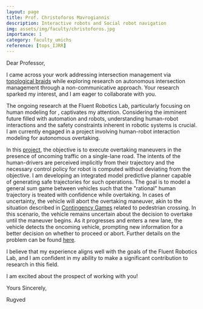 ```yaml
---
layout: page
title: Prof. Christoforos Mavrogiannis
description: Interactive robots and Social robot navigation
img: assets/img/faculty/christoforos.jpg
importance: 1
category: faculty_umichs
reference: [tops_IJRR]
---
```


Dear Professor,

I came across your work addressing intersection management via [topological braids](https://chrismavrogiannis.com/pdfs/mavrogiannis2023abstracting.pdf) while exploring research on autonomous intersection management through a non-communicative approach. Your research sparked my interest, and I am eager to collaborate with you.

The ongoing research at the Fluent Robotics Lab, particularly focusing on human modeling for , captivates my attention. Considering the imminent future filled with automation and robots, understanding human-robot interactions and the safety constraints inherent in robotic systems is crucial. I am currently engaged in a project involving human-robot interaction modeling for autonomous overtaking.

In this [project](../overtaking), the objective is to execute overtaking maneuvers in the presence of oncoming traffic on a single-lane road. The intents of the human-drivers are perceived implicitly from their trajectory and the necessary control policy for robot is computed without deviating from the objective. I am developing an integrated model predictive planner capable of generating safe trajectories for such operations. The goal is to model a general sum game between vehicles such that the "rational" human trajectory is treated with confidence while overtaking. In cases of uncertainty, the vehicle will abort the overtaking maneuver, akin to the situation described in [Contingency Games](https://arxiv.org/abs/2304.05483) related to pedestrian crossing. In this scenario, the vehicle remains uncertain about the decision to overtake until the maneuver begins. As it progresses and enters a new lane, the vehicle detects the oncoming vehicle, prompting new information for a better decision on whether to proceed or abort. Further details on the problem can be found [here](../overtaking).

I believe that my experience aligns well with the goals of the Fluent Robotics Lab, and I am confident in my ability to make a significant contribution to research in this field.

I am excited about the prospect of working with you!

Yours Sincerely,

Rugved

